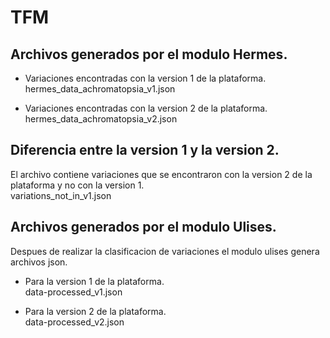 # TFM

## Archivos generados por el modulo Hermes.
- Variaciones encontradas con la version 1 de la plataforma.\
hermes_data_achromatopsia_v1.json

- Variaciones encontradas con la version 2 de la plataforma.\
hermes_data_achromatopsia_v2.json

## Diferencia entre la version 1 y la version 2.
El archivo contiene variaciones que se encontraron con la version 2 de la plataforma y no con la version 1.\
variations_not_in_v1.json

## Archivos generados por el modulo Ulises.
Despues de realizar la clasificacion de variaciones el modulo ulises genera archivos json.
- Para la version 1 de la plataforma.\
data-processed_v1.json

- Para la version 2 de la plataforma.\
data-processed_v2.json
